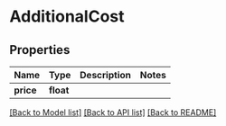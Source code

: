 # AdditionalCost

## Properties
Name | Type | Description | Notes
------------ | ------------- | ------------- | -------------
**price** | **float** |  | 

[[Back to Model list]](../README.md#documentation-for-models) [[Back to API list]](../README.md#documentation-for-api-endpoints) [[Back to README]](../README.md)


